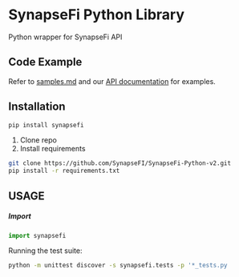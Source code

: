 # SynapseFi Python Library

Python wrapper for SynapseFi API
## Code Example
Refer to [samples.md](samples.md) and our [API documentation](http://docs.synapsepay.com/v3.1) for examples.

## Installation
```bash
pip install synapsefi
```
1. Clone repo
2. Install requirements
```bash
git clone https://github.com/SynapseFI/SynapseFi-Python-v2.git
pip install -r requirements.txt
```

## USAGE
##### Import
```python
import synapsefi
```
Running the test suite:
```bash
python -m unittest discover -s synapsefi.tests -p '*_tests.py
```
